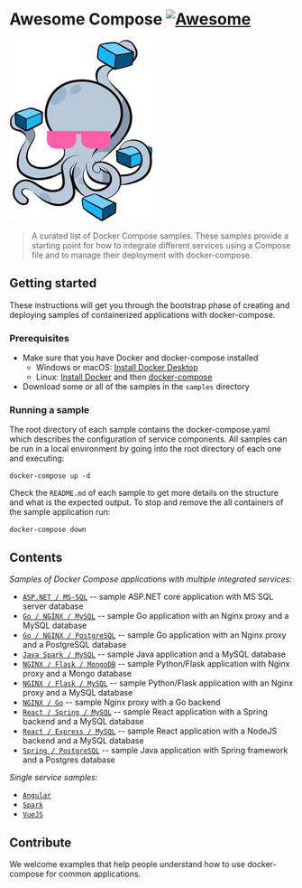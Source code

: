 # Awesome Compose [![Awesome](https://awesome.re/badge.svg)](https://awesome.re)

![logo](awesome-compose.jpg)

> A curated list of Docker Compose samples.
These samples provide a starting point for how to integrate different services using a Compose file and to manage their deployment with docker-compose.

## Getting started

These instructions will get you through the bootstrap phase of creating and
deploying samples of containerized applications with docker-compose.

### Prerequisites

* Make sure that you have Docker and docker-compose installed
  * Windows or macOS:
    [Install Docker Desktop](https://www.docker.com/get-started)
  * Linux: [Install Docker](https://www.docker.com/get-started) and then
    [docker-compose](https://github.com/docker/compose)
* Download some or all of the samples in the `samples` directory

### Running a sample

The root directory of each sample contains the docker-compose.yaml which
describes the configuration of service components. All samples can be run in
a local environment by going into the root directory of each one and executing:

```console
docker-compose up -d
```

Check the `README.md` of each sample to get more details on the structure and
what is the expected output.
To stop and remove the all containers of the sample application run:

```console
docker-compose down
```

## Contents

*Samples of Docker Compose applications with multiple integrated services:*

- [`ASP.NET / MS-SQL`](aspnet-mssql) -- sample ASP.NET core application
  with MS SQL server database
- [`Go / NGINX / MySQL`](nginx-golang-mysql) -- sample Go application
  with an Nginx proxy and a MySQL database
- [`Go / NGINX / PostgreSQL`](nginx-golang-postgres) -- sample Go
  application with an Nginx proxy and a PostgreSQL database
- [`Java Spark / MySQL`](sparkjava-mysql) -- sample Java application and
  a MySQL database
- [`NGINX / Flask / MongoDB`](nginx-flask-mongo) -- sample Python/Flask
  application with Nginx proxy and a Mongo database
- [`NGINX / Flask / MySQL`](nginx-flask-mysql) -- sample Python/Flask
  application with an Nginx proxy and a MySQL database
- [`NGINX / Go`](nginx-golang) -- sample Nginx proxy with a Go backend
- [`React / Spring / MySQL`](react-java-mysql) -- sample React
  application with a Spring backend and a MySQL database
- [`React / Express / MySQL`](react-express-mysql) -- sample React
  application with a NodeJS backend and a MySQL database
- [`Spring / PostgreSQL`](spring-postgres) -- sample Java application
  with Spring framework and a Postgres database

*Single service samples:*
- [`Angular`](angular)
- [`Spark`](sparkjava)
- [`VueJS`](vuejs)

## Contribute

We welcome examples that help people understand how to use docker-compose for
common applications.
